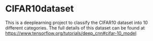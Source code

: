 # CIFAR10dataset

This is a deeplearning project to classify the CIFAR10 dataset into 10 different categories. The full details of this dataset 
can be found at https://www.tensorflow.org/tutorials/deep_cnn#cifar-10_model
